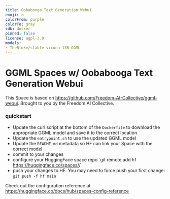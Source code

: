 ```yaml
---
title: Oobabooga Text Generation Webui
emoji: 🔥
colorFrom: purple
colorTo: gray
sdk: docker
pinned: false
license: agpl-3.0
models: 
- TheBloke/stable-vicuna-13B-GGML
---
```


# GGML Spaces w/ Oobabooga Text Generation Webui

This Space is based on https://github.com/Freedom-AI-Collective/ggml-webui. Brought to you by the Freedom AI Collective.

### quickstart

- Update the curl script at the bottom of the `Dockerfile` to download the appropriate GGML model and save it to the correct location
- Update the `entrypoint.sh` to use the updated GGML model
- Update the `README.md` metadata so HF can link your Space with the correct model
- commit to your changes
- configure your HuggingFace space repo `git remote add hf https://huggingface.co/spaces/<username>/<spacename>
- push your changes to HF. You may need to force push your first change: `git push -f hf main`

Check out the configuration reference at https://huggingface.co/docs/hub/spaces-config-reference
